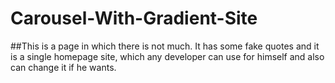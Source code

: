 # Carousel-With-Gradient-Site

##This is a page in which there is not much. It has some fake quotes and it is a single homepage site, which any developer can use for himself and also can change it if he wants.
